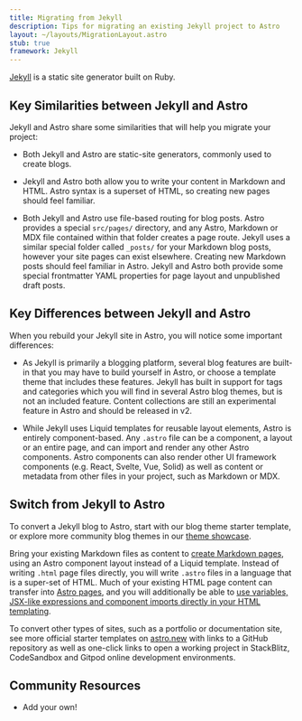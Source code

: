 ```yaml
---
title: Migrating from Jekyll
description: Tips for migrating an existing Jekyll project to Astro
layout: ~/layouts/MigrationLayout.astro
stub: true
framework: Jekyll
---
```


[Jekyll](https://jekyllrb.com) is a static site generator built on Ruby.

## Key Similarities between Jekyll and Astro

Jekyll and Astro share some similarities that will help you migrate your project:

- Both Jekyll and Astro are static-site generators, commonly used to create blogs.

- Jekyll and Astro both allow you to write your content in Markdown and HTML. Astro syntax is a superset of HTML, so creating new pages should feel familiar.

- Both Jekyll and Astro use file-based routing for blog posts. Astro provides a special `src/pages/` directory, and any Astro, Markdown or MDX file contained within that folder creates a page route. Jekyll uses a similar special folder called `_posts/` for your Markdown blog posts, however your site pages can exist elsewhere. Creating new Markdown posts should feel familiar in Astro. Jekyll and Astro both provide some special frontmatter YAML properties for page layout and unpublished draft posts.


## Key Differences between Jekyll and Astro

When you rebuild your Jekyll site in Astro, you will notice some important differences:

- As Jekyll is primarily a blogging platform, several blog features are built-in that you may have to build yourself in Astro, or choose a template theme that includes these features. Jekyll has built in support for tags and categories which you will find in several Astro blog themes, but is not an included feature. Content collections are still an experimental feature in Astro and should be released in v2.

- While Jekyll uses Liquid templates for reusable layout elements, Astro is entirely component-based. Any `.astro` file can be a component, a layout or an entire page, and can import and render any other Astro components. Astro components can also render other UI framework components (e.g. React, Svelte, Vue, Solid) as well as content or metadata from other files in your project, such as Markdown or MDX.


## Switch from Jekyll to Astro

To convert a Jekyll blog to Astro, start with our blog theme starter template, or explore more community blog themes in our [theme showcase](https://astro.build/themes/). 

Bring your existing Markdown files as content to [create Markdown pages](/en/guides/markdown-content/), using an Astro component layout instead of a Liquid template. Instead of writing `.html` page files directly, you will write `.astro` files in a language that is a super-set of HTML. Much of your existing HTML page content can transfer into [Astro pages](/en/core-concepts/astro-pages/), and you will additionally be able to [use variables, JSX-like expressions and component imports directly in your HTML templating](/en/core-concepts/astro-components/#jsx-like-expressions).

To convert other types of sites, such as a portfolio or documentation site, see more official starter templates on [astro.new](https://astro.new) with links to a GitHub repository as well as one-click links to open a working project in StackBlitz, CodeSandbox and Gitpod online development environments.

## Community Resources

- Add your own!